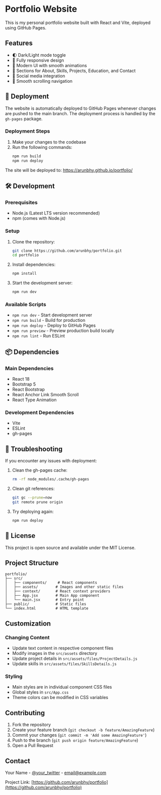 # Portfolio Website

This is my personal portfolio website built with React and Vite, deployed using GitHub Pages.

## Features

- 🌓 Dark/Light mode toggle
- 📱 Fully responsive design
- 🎨 Modern UI with smooth animations
- 📝 Sections for About, Skills, Projects, Education, and Contact
- 🔗 Social media integration
- 🎯 Smooth scrolling navigation

## 🚀 Deployment

The website is automatically deployed to GitHub Pages whenever changes are pushed to the main branch. The deployment process is handled by the `gh-pages` package.

### Deployment Steps

1. Make your changes to the codebase
2. Run the following commands:
   ```bash
   npm run build
   npm run deploy
   ```

The site will be deployed to: https://arunbhy.github.io/portfolio/

## 🛠️ Development

### Prerequisites

- Node.js (Latest LTS version recommended)
- npm (comes with Node.js)

### Setup

1. Clone the repository:
   ```bash
   git clone https://github.com/arunbhy/portfolio.git
   cd portfolio
   ```

2. Install dependencies:
   ```bash
   npm install
   ```

3. Start the development server:
   ```bash
   npm run dev
   ```

### Available Scripts

- `npm run dev` - Start development server
- `npm run build` - Build for production
- `npm run deploy` - Deploy to GitHub Pages
- `npm run preview` - Preview production build locally
- `npm run lint` - Run ESLint

## 📦 Dependencies

### Main Dependencies
- React 18
- Bootstrap 5
- React Bootstrap
- React Anchor Link Smooth Scroll
- React Type Animation

### Development Dependencies
- Vite
- ESLint
- gh-pages

## 🔧 Troubleshooting

If you encounter any issues with deployment:

1. Clean the gh-pages cache:
   ```bash
   rm -rf node_modules/.cache/gh-pages
   ```

2. Clean git references:
   ```bash
   git gc --prune=now
   git remote prune origin
   ```

3. Try deploying again:
   ```bash
   npm run deploy
   ```

## 📝 License

This project is open source and available under the MIT License.

## Project Structure

```
portfolio/
├── src/
│   ├── components/     # React components
│   ├── assets/        # Images and other static files
│   ├── context/       # React context providers
│   ├── App.jsx        # Main App component
│   └── main.jsx       # Entry point
├── public/            # Static files
└── index.html         # HTML template
```

## Customization

### Changing Content
- Update text content in respective component files
- Modify images in the `src/assets` directory
- Update project details in `src/assets/files/ProjectDetails.js`
- Update skills in `src/assets/files/SkillsDetails.js`

### Styling
- Main styles are in individual component CSS files
- Global styles in `src/App.css`
- Theme colors can be modified in CSS variables

## Contributing

1. Fork the repository
2. Create your feature branch (`git checkout -b feature/AmazingFeature`)
3. Commit your changes (`git commit -m 'Add some AmazingFeature'`)
4. Push to the branch (`git push origin feature/AmazingFeature`)
5. Open a Pull Request

## Contact

Your Name - [@your_twitter](https://twitter.com/your_twitter) - email@example.com

Project Link: [https://github.com/arunbhy/portfolio](https://github.com/arunbhy/portfolio) 